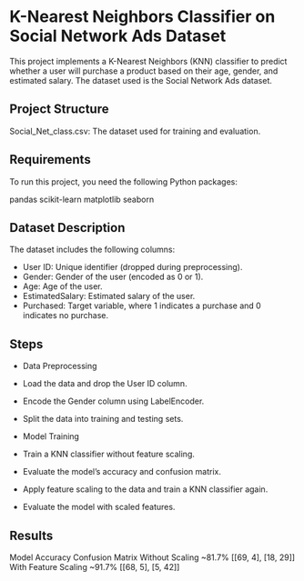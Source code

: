 # K-Nearest Neighbors Classifier on Social Network Ads Dataset
This project implements a K-Nearest Neighbors (KNN) classifier to predict whether a user will purchase a product based on their age, gender, and estimated salary. The dataset used is the Social Network Ads dataset.

## Project Structure
Social_Net_class.csv: The dataset used for training and evaluation.

## Requirements
To run this project, you need the following Python packages:

pandas
scikit-learn
matplotlib
seaborn

## Dataset Description
The dataset includes the following columns:

- User ID: Unique identifier (dropped during preprocessing).
- Gender: Gender of the user (encoded as 0 or 1).
- Age: Age of the user.
- EstimatedSalary: Estimated salary of the user.
- Purchased: Target variable, where 1 indicates a purchase and 0 indicates no purchase.

## Steps
- Data Preprocessing
- Load the data and drop the User ID column.
- Encode the Gender column using LabelEncoder.
- Split the data into training and testing sets.
- Model Training

- Train a KNN classifier without feature scaling.
- Evaluate the model’s accuracy and confusion matrix.
- Apply feature scaling to the data and train a KNN classifier again.
- Evaluate the model with scaled features.

## Results
Model	Accuracy	Confusion Matrix
Without Scaling	~81.7%	[[69, 4], [18, 29]]
With Feature Scaling	~91.7%	[[68, 5], [5, 42]]
